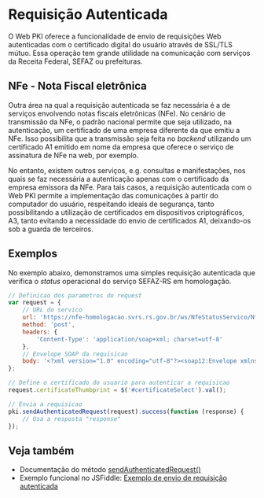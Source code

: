 # Requisição Autenticada

O Web PKI oferece a funcionalidade de envio de requisições Web autenticadas com o certificado digital do usuário através de SSL/TLS mútuo.
Essa operação tem grande utilidade na comunicação com serviços da Receita Federal, SEFAZ ou prefeituras.

## NFe - Nota Fiscal eletrônica

Outra área na qual a requisição autenticada se faz necessária é a de serviços envolvendo notas fiscais eletrônicas (NFe).
No cenário de transmissão da NFe, o padrão nacional permite que seja utilizado, na autenticação, um certificado de uma empresa diferente da que emitiu a NFe.
Isso possibilita que a transmissão seja feita no *backend* utilizando um certificado A1 emitido em nome da empresa que oferece o serviço de assinatura de NFe na web, por exemplo.

No entanto, existem outros serviços, e.g. consultas e manifestações, nos quais se faz necessária a autenticação apenas com o certificado da empresa emissora da NFe.
Para tais casos, a requisição autenticada com o Web PKI permite a implementação das comunicações à partir do computador do usuário, respeitando ideais de segurança, tanto possibilitando a utilização de certificados em dispositivos criptográficos, A3, tanto evitando a necessidade do envio de certificados A1, deixando-os sob a guarda de terceiros.

## Exemplos

No exemplo abaixo, demonstramos uma simples requisição autenticada que verifica o *status* operacional do serviço SEFAZ-RS em homologação.

```js
// Definicao dos parametros do request
var request = {
	// URL do servico
	url: 'https://nfe-homologacao.svrs.rs.gov.br/ws/NfeStatusServico/NfeStatusServico4.asmx',
	method: 'post',
	headers: {
		'Content-Type': 'application/soap+xml; charset=utf-8'
	},
	// Envelope SOAP da requisicao
	body: '<?xml version="1.0" encoding="utf-8"?><soap12:Envelope xmlns:xsi="http://www.w3.org/2001/XMLSchema-instance" xmlns:xsd="http://www.w3.org/2001/XMLSchema" xmlns:soap12="http://www.w3.org/2003/05/soap-envelope"><soap12:Body><nfeDadosMsg xmlns="http://www.portalfiscal.inf.br/nfe/wsdl/NFeStatusServico4"><consStatServ xmlns="http://www.portalfiscal.inf.br/nfe" versao="4.00"><tpAmb>2</tpAmb><cUF>53</cUF><xServ>STATUS</xServ></consStatServ></nfeDadosMsg></soap12:Body></soap12:Envelope>'
};

// Define o certificado do usuario para autenticar a requisicao 
request.certificateThumbprint = $('#certificateSelect').val();

// Envia a requisicao
pki.sendAuthenticatedRequest(request).success(function (response) {
	// Usa a resposta "response"
});

```

## Veja também

* Documentação do método [sendAuthenticatedRequest()](https://docs.lacunasoftware.com/en-us/content/typedocs/web-pki/classes/_lacuna_web_pki_d_.lacunawebpki.html#sendauthenticatedrequest)
* Exemplo funcional no JSFiddle: [Exemplo de envio de requisição autenticada](https://jsfiddle.net/LacunaSoftware/3cv5xjov/)